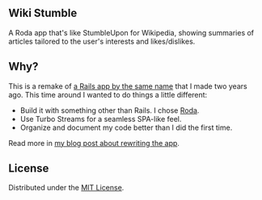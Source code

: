 ## Wiki Stumble

A Roda app that's like StumbleUpon for Wikipedia, showing summaries of articles tailored to the user's interests and likes/dislikes.

## Why?

This is a remake of [a Rails app by the same name](https://github.com/fpsvogel/wikistumble-rails) that I made two years ago. This time around I wanted to do things a little different:

- Build it with something other than Rails. I chose [Roda](https://roda.jeremyevans.net/).
- Use Turbo Streams for a seamless SPA-like feel.
- Organize and document my code better than I did the first time.

Read more in [my blog post about rewriting the app](https://fpsvogel.com/posts/2023/roda-app-with-hotwire-turbo-streams).

## License

Distributed under the [MIT License](https://opensource.org/licenses/MIT).

